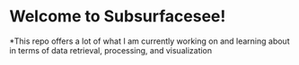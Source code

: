 # Welcome to Subsurfacesee!
*This repo offers a lot of what I am currently working on and learning 
about in terms of data retrieval, processing, and visualization
